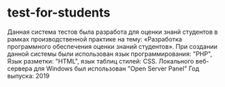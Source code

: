 # test-for-students
 
Данная система тестов была разработа для оценки знанй студентов в рамках производственной практике на тему: «Разработка программного обеспечения оценки знаний студентов». При создании данной системы были использован язык программирования: "PHP", Язык разметки: "HTML", язык таблиц стилей: CSS. Локального веб-сервера для Windows был использован "Open Server Panel"
Год выпуска: 2019
